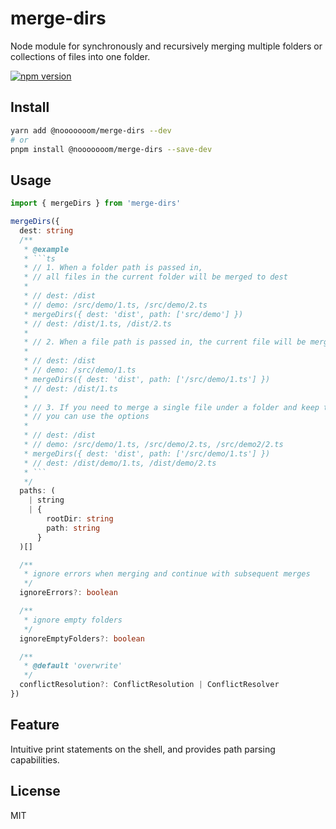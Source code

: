 # merge-dirs

Node module for synchronously and recursively merging multiple folders or collections of files into one folder.

[![npm version](https://badge.fury.io/js/@nooooooom%2Fmerge-dirs.svg)](https://badge.fury.io/js/@nooooooom%2Fmerge-dirs)

## Install

```sh
yarn add @nooooooom/merge-dirs --dev
# or
pnpm install @nooooooom/merge-dirs --save-dev
```

## Usage

````ts
import { mergeDirs } from 'merge-dirs'

mergeDirs({
  dest: string
  /**
   * @example
   * ```ts
   * // 1. When a folder path is passed in,
   * // all files in the current folder will be merged to dest
   *
   * // dest: /dist
   * // demo: /src/demo/1.ts, /src/demo/2.ts
   * mergeDirs({ dest: 'dist', path: ['src/demo'] })
   * // dest: /dist/1.ts, /dist/2.ts
   *
   * // 2. When a file path is passed in, the current file will be merged to dest
   *
   * // dest: /dist
   * // demo: /src/demo/1.ts
   * mergeDirs({ dest: 'dist', path: ['/src/demo/1.ts'] })
   * // dest: /dist/1.ts
   *
   * // 3. If you need to merge a single file under a folder and keep the folder path,
   * // you can use the options
   *
   * // dest: /dist
   * // demo: /src/demo/1.ts, /src/demo/2.ts, /src/demo2/2.ts
   * mergeDirs({ dest: 'dist', path: ['/src/demo/1.ts'] })
   * // dest: /dist/demo/1.ts, /dist/demo/2.ts
   * ```
   */
  paths: (
    | string
    | {
        rootDir: string
        path: string
      }
  )[]

  /**
   * ignore errors when merging and continue with subsequent merges
   */
  ignoreErrors?: boolean

  /**
   * ignore empty folders
   */
  ignoreEmptyFolders?: boolean

  /**
   * @default 'overwrite'
   */
  conflictResolution?: ConflictResolution | ConflictResolver
})
````

## Feature

Intuitive print statements on the shell, and provides path parsing capabilities.

## License

MIT
